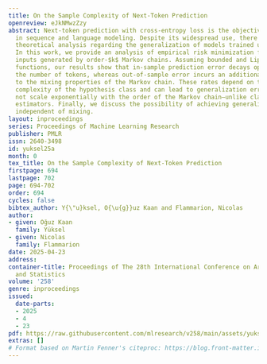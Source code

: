 ```yaml
---
title: On the Sample Complexity of Next-Token Prediction
openreview: eJkNMwzZzy
abstract: Next-token prediction with cross-entropy loss is the objective of choice
  in sequence and language modeling. Despite its widespread use, there is a lack of
  theoretical analysis regarding the generalization of models trained using this objective.
  In this work, we provide an analysis of empirical risk minimization for sequential
  inputs generated by order-$k$ Markov chains. Assuming bounded and Lipschitz logit
  functions, our results show that in-sample prediction error decays optimally with
  the number of tokens, whereas out-of-sample error incurs an additional term related
  to the mixing properties of the Markov chain. These rates depend on the statistical
  complexity of the hypothesis class and can lead to generalization errors that do
  not scale exponentially with the order of the Markov chain—unlike classical $k$-gram
  estimators. Finally, we discuss the possibility of achieving generalization rates
  independent of mixing.
layout: inproceedings
series: Proceedings of Machine Learning Research
publisher: PMLR
issn: 2640-3498
id: yuksel25a
month: 0
tex_title: On the Sample Complexity of Next-Token Prediction
firstpage: 694
lastpage: 702
page: 694-702
order: 694
cycles: false
bibtex_author: Y{\"u}ksel, O{\u{g}}uz Kaan and Flammarion, Nicolas
author:
- given: Oğuz Kaan
  family: Yüksel
- given: Nicolas
  family: Flammarion
date: 2025-04-23
address:
container-title: Proceedings of The 28th International Conference on Artificial Intelligence
  and Statistics
volume: '258'
genre: inproceedings
issued:
  date-parts:
  - 2025
  - 4
  - 23
pdf: https://raw.githubusercontent.com/mlresearch/v258/main/assets/yuksel25a/yuksel25a.pdf
extras: []
# Format based on Martin Fenner's citeproc: https://blog.front-matter.io/posts/citeproc-yaml-for-bibliographies/
---
```

